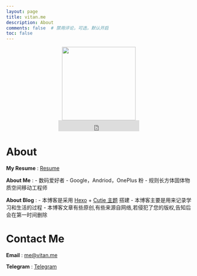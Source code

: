 ```yaml
---
layout: page
title: vitan.me
description: About
comments: false  # 禁用评论，可选，默认开启
toc: false
---
```

<div align=center><img  src="/images/favicon.png" width="200px" height="200px"/></div>
<center>
<iframe src="https://ghbtns.com/github-btn.html?user=ivitan&type=follow&count=true&size=large" frameborder="0" scrolling="0" width="220px" height="30px"></iframe>
</center>

# About
**My Resume**
:	[Resume](https://resume.vitan.me)

**About Me**
:	- 数码爱好者
	- Google，Andriod，OnePlus 粉
	- 规则长方体固体物质空间移动工程师

**About Blog**
:	- 本博客是采用 [Hexo](https://hexo.io) + [Cutie 主题](https://qutang.github.io/cutie/) 搭建
	- 本博客主要是用来记录学习和生活的过程
	- 本博客文章有些原创,有些来源自网络,若侵犯了您的版权,告知后会在第一时间删除

# Contact Me
**Email**
:	<a href="mailto:me@vitan.me">me@vitan.me</a>

**Telegram**
:	[Telegram](http://t.me/ivitan)
